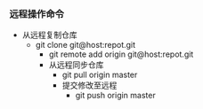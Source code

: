 ### 远程操作命令
* 从远程复制仓库
     * git clone git@host:repot.git
          * git remote add origin git@host:repot.git
          * 从远程同步仓库
               * git pull origin master
               * 提交修改至远程
                    * git push origin master
